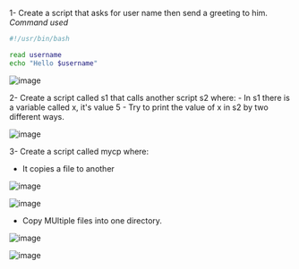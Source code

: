 1-  Create a script that asks for user name then send a greeting to him.
_Command used_

```sh
#!/usr/bin/bash

read username
echo "Hello $username"
```

![image](https://user-images.githubusercontent.com/52299389/213916040-67e89cd1-99a5-4a2d-916a-fc0d7eb01488.png)


2- Create a script called s1 that calls another script s2 where:
    - In s1 there is a variable called x, it's value 5
    - Try to print the value of x in s2 by two different ways.

![image](https://user-images.githubusercontent.com/52299389/213915921-8c9fe216-15c5-48ff-9bdf-9847b2426532.png)


3- Create a script called mycp where:
  - It copies a file to another

![image](https://user-images.githubusercontent.com/52299389/213915112-19f65d10-5e5b-40f7-9714-44da63523cbb.png)

![image](https://user-images.githubusercontent.com/52299389/213915068-c68cf384-05dc-4d9f-82e3-ef9195a88df7.png)


  - Copy MUltiple files into one directory.
  
![image](https://user-images.githubusercontent.com/52299389/213915621-a98ddc50-c890-48e1-83b7-82182c27c94f.png)


![image](https://user-images.githubusercontent.com/52299389/213915590-b4b70e50-2b2e-4168-b2c5-af9cd1afa675.png)

